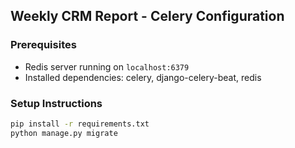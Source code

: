 ## Weekly CRM Report - Celery Configuration

### Prerequisites

- Redis server running on `localhost:6379`
- Installed dependencies: celery, django-celery-beat, redis

### Setup Instructions

```bash
pip install -r requirements.txt
python manage.py migrate
```
